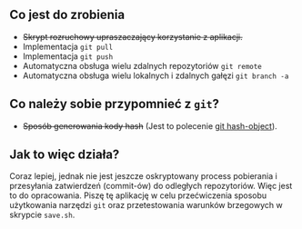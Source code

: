 ## Co jest do zrobienia

* ~~Skrypt rozruchowy upraszaczający korzystanie z aplikacji.~~
* Implementacja `git pull`
* Implementacja `git push`
* Automatyczna obsługa wielu zdalnych repozytoriów `git remote`
* Automatyczna obsługa wielu lokalnych i zdalnych gałęzi `git branch -a`


## Co należy sobie przypomnieć z `git`?

* ~~Sposób generowania kody hash~~ (Jest to polecenie [git hash-object](https://git-scm.com/docs/git-hash-object)).


## Jak to więc działa?

Coraz lepiej, jednak nie jest jeszcze oskryptowany process pobierania i przesyłania zatwierdzeń (commit-ów) do odległych repozytoriów. Więc jest to do opracowania. Piszę tę aplikację w celu przećwiczenia sposobu użytkowania narzędzi `git` oraz przetestowania warunków brzegowych w skrypcie `save.sh`.
